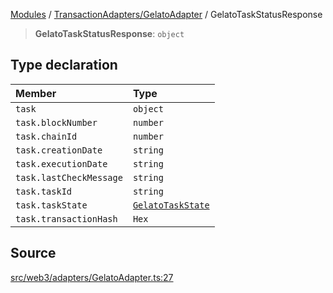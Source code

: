 [Modules](../../../README.md) / [TransactionAdapters/GelatoAdapter](../README.md) / GelatoTaskStatusResponse

> **GelatoTaskStatusResponse**: `object`

## Type declaration

| Member | Type |
| :------ | :------ |
| `task` | `object` |
| `task.blockNumber` | `number` |
| `task.chainId` | `number` |
| `task.creationDate` | `string` |
| `task.executionDate` | `string` |
| `task.lastCheckMessage` | `string` |
| `task.taskId` | `string` |
| `task.taskState` | [`GelatoTaskState`](../enumerations/GelatoTaskState.md) |
| `task.transactionHash` | `Hex` |

## Source

[src/web3/adapters/GelatoAdapter.ts:27](https://github.com/bgd-labs/fe-shared/blob/a524aad33ec5fce600306d3c3d02439e9803dea0/src/web3/adapters/GelatoAdapter.ts#L27)
